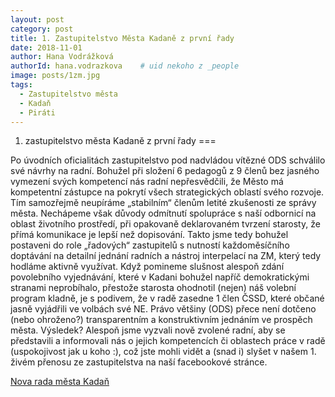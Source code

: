 ```yaml
---
layout: post
category: post
title: 1. Zastupitelstvo Města Kadaně z první řady 
date: 2018-11-01
author: Hana Vodrážková
authorId: hana.vodrazkova    # uid nekoho z _people
image: posts/1zm.jpg
tags:
  - Zastupitelstvo města
  - Kadaň
  - Piráti
---
```


1. zastupitelstvo města Kadaně z první řady 
===

Po úvodních oficialitách zastupitelstvo pod nadvládou vítězné ODS schválilo své návrhy na radní. Bohužel při složení 6 pedagogů z 9 členů bez jasného vymezení svých kompetencí nás radní nepřesvědčili, že Město má kompetentní zástupce na pokrytí všech strategických oblastí svého rozvoje. Tím samozřejmě neupíráme „stabilním“ členům letité zkušenosti ze správy města.
Nechápeme však důvody odmítnutí spolupráce s naší odbornicí na oblast životního prostředí, při opakovaně deklarovaném tvrzení starosty, že přímá komunikace je lepší než dopisování. 
Takto jsme tedy bohužel postaveni do role „řadových“ zastupitelů s nutností každoměsíčního doptávání na detailní jednání radních a nástroj interpelací na ZM, který tedy hodláme aktivně využívat.
Když pomineme slušnost alespoň zdání povolebního vyjednávání, které v Kadani bohužel napříč demokratickými stranami neprobíhalo, přestože starosta ohodnotil (nejen) náš volební program kladně, je s podivem, že v radě zasedne 1 člen ČSSD, které občané jasně vyjádřili ve volbách své NE.
Právo většiny (ODS) přece není dotčeno (nebo ohroženo?) transparentním a konstruktivním jednáním ve prospěch města.
Výsledek? Alespoň jsme vyzvali nově zvolené radní, aby se představili a informovali nás o jejich kompetencích či oblastech práce v radě (uspokojivost jak u koho :), což jste mohli vidět a (snad i) slyšet v našem 1. živém přenosu ze zastupitelstva na naší facebookové stránce.

[Nova rada města Kadaň](http://www.mesto-kadan.cz/podsekce-5/rada-mesta/) 
